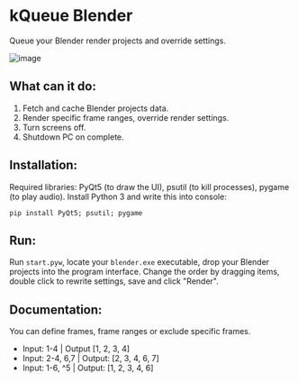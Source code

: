 # kQueue Blender
Queue your Blender render projects and override settings.

![image](https://github.com/lauwurence/kqueue_blender/assets/46109734/9eccb088-0220-4c4a-bd12-daa020a25241)

## What can it do:
1. Fetch and cache Blender projects data.
2. Render specific frame ranges, override render settings.
3. Turn screens off.
4. Shutdown PC on complete.

## Installation:
Required libraries: PyQt5 (to draw the UI), psutil (to kill processes), pygame (to play audio).
Install Python 3 and write this into console:
```
pip install PyQt5; psutil; pygame
```

## Run:
Run `start.pyw`, locate your `blender.exe` executable, drop your Blender projects into the program interface.
Change the order by dragging items, double click to rewrite settings, save and click "Render".

## Documentation:
You can define frames, frame ranges or exclude specific frames.
- Input: 1-4 | Output [1, 2, 3, 4]
- Input: 2-4, 6,7 | Output: [2, 3, 4, 6, 7]
- Input: 1-6, ^5 | Output: [1, 2, 3, 4, 6]
